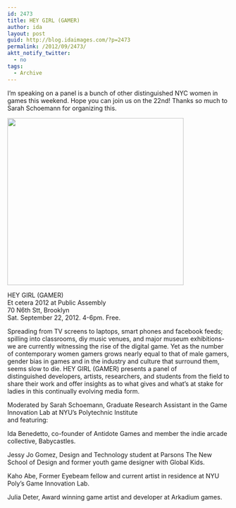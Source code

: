 ```yaml
---
id: 2473
title: HEY GIRL (GAMER)
author: ida
layout: post
guid: http://blog.idaimages.com/?p=2473
permalink: /2012/09/2473/
aktt_notify_twitter:
  - no
tags:
  - Archive
---
```

I&#8217;m speaking on a panel is a bunch of other distinguished NYC women in games this weekend. Hope you can join us on the 22nd! Thanks so much to Sarah Schoemann for organizing this.

<img class="alignnone" title="Hey Girl (Gamer)" alt="" src="http://www.publicassemblynyc.com/wp-content/uploads/2012/09/hey-girl-gamer.png" width="400" height="379" />

HEY GIRL (GAMER)  
Et cetera 2012 at Public Assembly  
70 N6th Stt, Brooklyn  
Sat. September 22, 2012. 4-6pm. Free.  
<!--more-->

Spreading from TV screens to laptops, smart phones and facebook feeds; spilling into classrooms, diy music venues, and major museum exhibitions- we are currently witnessing the rise of the digital game. Yet as the number of contemporary women gamers grows nearly equal to that of male gamers, gender bias in games and in the industry and culture that surround them, seems slow to die. HEY GIRL (GAMER) presents a panel of  
distinguished developers, artists, researchers, and students from the field to share their work and offer insights as to what gives and what’s at stake for ladies in this continually evolving media form.

Moderated by Sarah Schoemann, Graduate Research Assistant in the Game Innovation Lab at NYU’s Polytechnic Institute  
and featuring:

Ida Benedetto, co-founder of Antidote Games and member the indie arcade collective, Babycastles.

Jessy Jo Gomez, Design and Technology student at Parsons The New School of Design and former youth game designer with Global Kids.

Kaho Abe, Former Eyebeam fellow and current artist in residence at NYU Poly’s Game Innovation Lab.

Julia Deter, Award winning game artist and developer at Arkadium games.